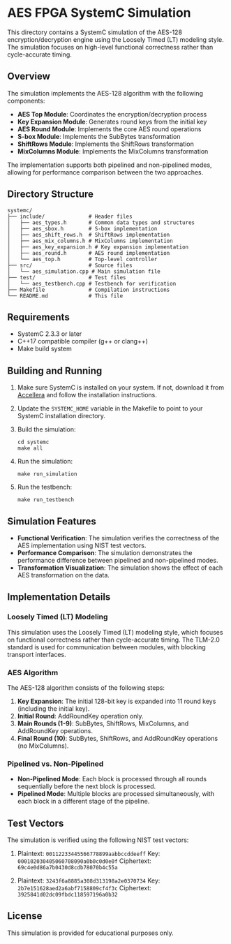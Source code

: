 # AES FPGA SystemC Simulation

This directory contains a SystemC simulation of the AES-128 encryption/decryption engine using the Loosely Timed (LT) modeling style. The simulation focuses on high-level functional correctness rather than cycle-accurate timing.

## Overview

The simulation implements the AES-128 algorithm with the following components:

- **AES Top Module**: Coordinates the encryption/decryption process
- **Key Expansion Module**: Generates round keys from the initial key
- **AES Round Module**: Implements the core AES round operations
- **S-box Module**: Implements the SubBytes transformation
- **ShiftRows Module**: Implements the ShiftRows transformation
- **MixColumns Module**: Implements the MixColumns transformation

The implementation supports both pipelined and non-pipelined modes, allowing for performance comparison between the two approaches.

## Directory Structure

```
systemc/
├── include/              # Header files
│   ├── aes_types.h       # Common data types and structures
│   ├── aes_sbox.h        # S-box implementation
│   ├── aes_shift_rows.h  # ShiftRows implementation
│   ├── aes_mix_columns.h # MixColumns implementation
│   ├── aes_key_expansion.h # Key expansion implementation
│   ├── aes_round.h       # AES round implementation
│   └── aes_top.h         # Top-level controller
├── src/                  # Source files
│   └── aes_simulation.cpp # Main simulation file
├── test/                 # Test files
│   └── aes_testbench.cpp # Testbench for verification
├── Makefile              # Compilation instructions
└── README.md             # This file
```

## Requirements

- SystemC 2.3.3 or later
- C++17 compatible compiler (g++ or clang++)
- Make build system

## Building and Running

1. Make sure SystemC is installed on your system. If not, download it from [Accellera](https://www.accellera.org/downloads/standards/systemc) and follow the installation instructions.

2. Update the `SYSTEMC_HOME` variable in the Makefile to point to your SystemC installation directory.

3. Build the simulation:
   ```
   cd systemc
   make all
   ```

4. Run the simulation:
   ```
   make run_simulation
   ```

5. Run the testbench:
   ```
   make run_testbench
   ```

## Simulation Features

- **Functional Verification**: The simulation verifies the correctness of the AES implementation using NIST test vectors.
- **Performance Comparison**: The simulation demonstrates the performance difference between pipelined and non-pipelined modes.
- **Transformation Visualization**: The simulation shows the effect of each AES transformation on the data.

## Implementation Details

### Loosely Timed (LT) Modeling

This simulation uses the Loosely Timed (LT) modeling style, which focuses on functional correctness rather than cycle-accurate timing. The TLM-2.0 standard is used for communication between modules, with blocking transport interfaces.

### AES Algorithm

The AES-128 algorithm consists of the following steps:

1. **Key Expansion**: The initial 128-bit key is expanded into 11 round keys (including the initial key).
2. **Initial Round**: AddRoundKey operation only.
3. **Main Rounds (1-9)**: SubBytes, ShiftRows, MixColumns, and AddRoundKey operations.
4. **Final Round (10)**: SubBytes, ShiftRows, and AddRoundKey operations (no MixColumns).

### Pipelined vs. Non-Pipelined

- **Non-Pipelined Mode**: Each block is processed through all rounds sequentially before the next block is processed.
- **Pipelined Mode**: Multiple blocks are processed simultaneously, with each block in a different stage of the pipeline.

## Test Vectors

The simulation is verified using the following NIST test vectors:

1. Plaintext: `00112233445566778899aabbccddeeff`
   Key: `000102030405060708090a0b0c0d0e0f`
   Ciphertext: `69c4e0d86a7b0430d8cdb78070b4c55a`

2. Plaintext: `3243f6a8885a308d313198a2e0370734`
   Key: `2b7e151628aed2a6abf7158809cf4f3c`
   Ciphertext: `3925841d02dc09fbdc118597196a0b32`

## License

This simulation is provided for educational purposes only.
